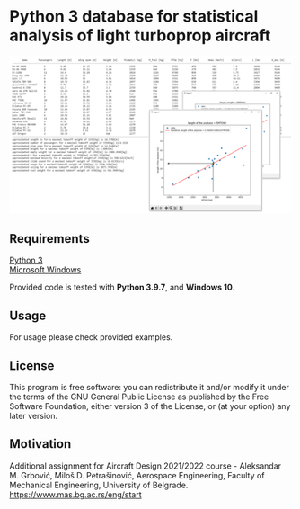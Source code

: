 # Python 3 database for statistical analysis of light turboprop aircraft 

<p align="center">
  <img src="https://github.com/cosicp/light-turboprop-aircfraft-database/blob/main/light_turboprop_database_img.PNG">
</p>

## Requirements
[Python 3](https://www.python.org/downloads/)<br>
[Microsoft Windows](https://www.microsoft.com/en-us/windows)<br>


Provided code is tested with **Python 3.9.7**, and **Windows 10**.

## Usage

For usage please check provided examples. 

## License

This program is free software: you can redistribute it and/or modify
it under the terms of the GNU General Public License as 
published by the Free Software Foundation, either version 3 of the 
License, or (at your option) any later version.
  
## Motivation

Additional assignment for Aircraft Design 2021/2022 course - Aleksandar
M. Grbović, Miloš D. Petrašinović, Aerospace Engineering, Faculty of
Mechanical Engineering, University of Belgrade. https://www.mas.bg.ac.rs/eng/start
